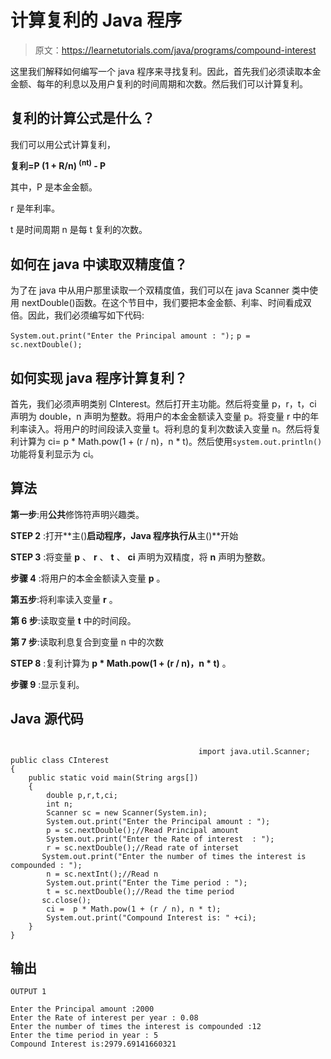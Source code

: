 # 计算复利的 Java 程序

> 原文：<https://learnetutorials.com/java/programs/compound-interest>

这里我们解释如何编写一个 java 程序来寻找复利。因此，首先我们必须读取本金金额、每年的利息以及用户复利的时间周期和次数。然后我们可以计算复利。

## 复利的计算公式是什么？

我们可以用公式计算复利，

**复利=P (1 + R/n) <sup>(nt)</sup> - P**

其中，P 是本金金额。

r 是年利率。

t 是时间周期 n 是每 t 复利的次数。

## 如何在 java 中读取双精度值？

为了在 java 中从用户那里读取一个双精度值，我们可以在 java Scanner 类中使用 nextDouble()函数。在这个节目中，我们要把本金金额、利率、时间看成双倍。因此，我们必须编写如下代码:

`System.out.print("Enter the Principal amount : ");`
`p = sc.nextDouble();`

## 如何实现 java 程序计算复利？

首先，我们必须声明类别 CInterest。然后打开主功能。然后将变量 p，r，t，ci 声明为 double，n 声明为整数。将用户的本金金额读入变量 p。将变量 r 中的年利率读入。将用户的时间段读入变量 t。将利息的复利次数读入变量 n。然后将复利计算为 ci= p * Math.pow(1 + (r / n)，n * t)。然后使用`system.out.println()`功能将复利显示为 ci。

## 算法

**第一步**:用**公共**修饰符声明兴趣类。

**STEP 2** :打开**主()**启动程序，Java 程序执行从**主()**开始

**STEP 3** :将变量 **p** 、 **r** 、 **t** 、 **ci** 声明为双精度，将 **n** 声明为整数。

**步骤 4** :将用户的本金金额读入变量 **p** 。

**第五步**:将利率读入变量 **r** 。

**第 6 步**:读取变量 **t** 中的时间段。

**第 7 步**:读取利息复合到变量 n 中的次数

**STEP 8** :复利计算为 **p * Math.pow(1 + (r / n)，n * t)** 。

**步骤 9** :显示复利。

## Java 源代码

```

                                          import java.util.Scanner;
public class CInterest
{
    public static void main(String args[]) 
    {
        double p,r,t,ci;
        int n;
        Scanner sc = new Scanner(System.in);
        System.out.print("Enter the Principal amount : ");
        p = sc.nextDouble();//Read Principal amount
        System.out.print("Enter the Rate of interest  : ");
        r = sc.nextDouble();//Read rate of interset
       System.out.print("Enter the number of times the interest is compounded : ");
        n = sc.nextInt();//Read n
        System.out.print("Enter the Time period : ");
        t = sc.nextDouble();//Read the time period
       sc.close();
        ci =  p * Math.pow(1 + (r / n), n * t);
        System.out.print("Compound Interest is: " +ci);
    }
}

```

## 输出

```
OUTPUT 1

Enter the Principal amount :2000
Enter the Rate of interest per year : 0.08
Enter the number of times the interest is compounded :12
Enter the time period in year : 5
Compound Interest is:2979.69141660321 
```
